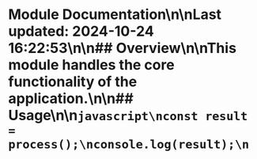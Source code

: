# Module Documentation\n\nLast updated: 2024-10-24 16:22:53\n\n## Overview\n\nThis module handles the core functionality of the application.\n\n## Usage\n\n```javascript\nconst result = process();\nconsole.log(result);\n```
